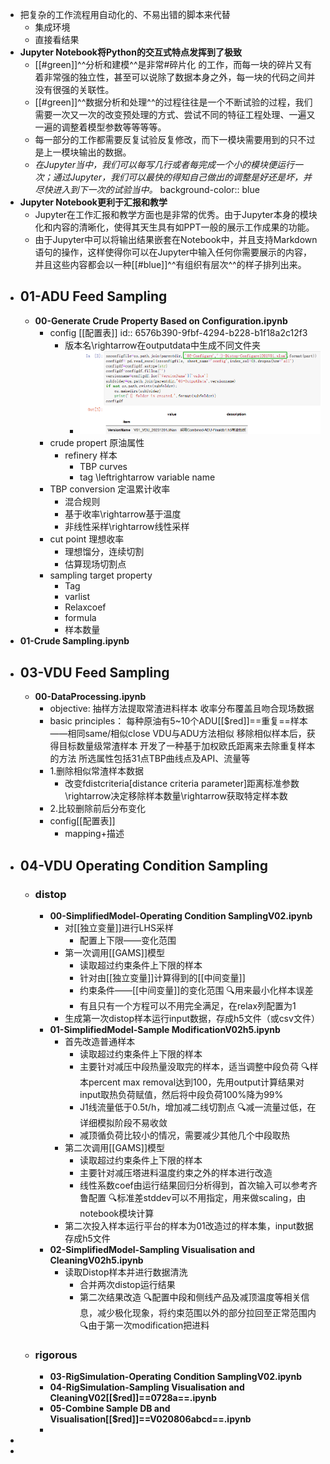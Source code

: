 - 把复杂的工作流程用自动化的、不易出错的脚本来代替
	- 集成环境
	- 直接看结果
- **Jupyter Notebook将Python的交互式特点发挥到了极致**
	- [[#green]]^^分析和建模^^是非常#碎片化 的工作，而每一块的碎片又有着非常强的独立性，甚至可以说除了数据本身之外，每一块的代码之间并没有很强的关联性。
	- [[#green]]^^数据分析和处理^^的过程往往是一个不断试验的过程，我们需要一次又一次的改变预处理的方式、尝试不同的特征工程处理、一遍又一遍的调整着模型参数等等等等。
	- 每一部分的工作都需要反复试验反复修改，而下一模块需要用到的只不过是上一模块输出的数据。
	- *在Jupyter当中，我们可以每写几行或者每完成一个小的模块便运行一次；通过Jupyter，我们可以最快的得知自己做出的调整是好还是坏，并尽快进入到下一次的试验当中。*
	  background-color:: blue
- **Jupyter Notebook更利于汇报和教学**
	- Jupyter在工作汇报和教学方面也是非常的优秀。由于Jupyter本身的模块化和内容的清晰化，使得其天生具有如PPT一般的展示工作成果的功能。
	- 由于Jupyter中可以将输出结果嵌套在Notebook中，并且支持Markdown语句的操作，这样使得你可以在Jupyter中输入任何你需要展示的内容，并且这些内容都会以一种[[#blue]]^^有组织有层次^^的样子排列出来。
- ## 01-ADU Feed Sampling
	- **00-Generate Crude Property Based on Configuration.ipynb**
		- config [[配置表]]
		  id:: 6576b390-9fbf-4294-b228-b1f18a2c12f3
			- 版本名\rightarrow在outputdata中生成不同文件夹
				- ![image.png](../assets/image_1702278774401_0.png)
		- crude propert 原油属性
			- refinery 样本
				- TBP curves
				- tag \leftrightarrow variable name
		- TBP conversion 定温累计收率
			- 混合规则
			- 基于收率\rightarrow基于温度
			- 非线性采样\rightarrow线性采样
		- cut point 理想收率
			- 理想馏分，连续切割
			- 估算现场切割点
		- sampling target property
			- Tag
			- varlist
			- Relaxcoef
			- formula
			- 样本数量
- **01-Crude Sampling.ipynb**
- ## 03-VDU Feed Sampling
	- **00-DataProcessing.ipynb**
		- objective:
		  抽样方法提取常渣进料样本
		  收率分布覆盖且吻合现场数据
		- basic principles：
		  每种原油有5~10个ADU[[$red]]==重复==样本——相同same/相似close
		  VDU与ADU方法相似
		  移除相似样本后，获得目标数量级常渣样本
		  开发了一种基于加权欧氏距离来去除重复样本的方法
		  所选属性包括31点TBP曲线点及API、流量等
		- 1.删除相似常渣样本数据
			- 改变fdistcriteria[distance criteria parameter]距离标准参数\rightarrow决定移除样本数量\rightarrow获取特定样本数
		- 2.比较删除前后分布变化
		- config[[配置表]]
			- mapping+描述
- ## 04-VDU Operating Condition Sampling
	- ### distop
		- **00-SimplifiedModel-Operating Condition SamplingV02.ipynb**
			- 对[[独立变量]]进行LHS采样
				- 配置上下限——变化范围
			- 第一次调用[[GAMS]]模型
				- 读取超过约束条件上下限的样本
				- 针对由[[独立变量]]计算得到的[[中间变量]]
				- 约束条件——[[中间变量]]的变化范围
				  🔍用来最小化样本误差
				- 有且只有一个方程可以不用完全满足，在relax列配置为1
			- 生成第一次distop样本运行input数据，存成h5文件（或csv文件）
		- **01-SimplifiedModel-Sample ModificationV02h5.ipynb**
			- 首先改造普通样本
				- 读取超过约束条件上下限的样本
				- 主要针对减压中段热量没取完的样本，适当调整中段负荷
				  🔍样本percent max removal达到100，先用output计算结果对input取热负荷赋值，然后将中段负荷100%降为99%
				- J1线流量低于0.5t/h，增加减二线切割点
				  🔍减一流量过低，在详细模拟阶段不易收敛
				- 减顶循负荷比较小的情况，需要减少其他几个中段取热
			- 第二次调用[[GAMS]]模型
				- 读取超过约束条件上下限的样本
				- 主要针对减压塔进料温度约束之外的样本进行改造
				- 线性系数coef由运行结果回归分析得到，首次输入可以参考齐鲁配置
				  🔍标准差stddev可以不用指定，用来做scaling，由notebook模块计算
			- 第二次投入样本运行平台的样本为01改造过的样本集，input数据存成h5文件
		- **02-SimplifiedModel-Sampling Visualisation and CleaningV02h5.ipynb**
			- 读取Distop样本并进行数据清洗
				- 合并两次distop运行结果
				- 第二次结果改造
				  🔍配置中段和侧线产品及减顶温度等相关信息，减少极化现象，将约束范围以外的部分拉回至正常范围内
				  🔍由于第一次modification把进料
	- ### rigorous
		- **03-RigSimulation-Operating Condition SamplingV02.ipynb**
		- **04-RigSimulation-Sampling Visualisation and CleaningV02[[$red]]==0728a==.ipynb**
		- **05-Combine Sample DB and Visualisation[[$red]]==V020806abcd==.ipynb**
		-
-
-